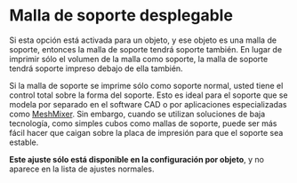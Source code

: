 Malla de soporte desplegable
====
Si esta opción está activada para un objeto, y ese objeto es una malla de soporte, entonces la malla de soporte tendrá soporte también. En lugar de imprimir sólo el volumen de la malla como soporte, la malla de soporte tendrá soporte impreso debajo de ella también.

Si la malla de soporte se imprime sólo como soporte normal, usted tiene el control total sobre la forma del soporte. Esto es ideal para el soporte que se modela por separado en el software CAD o por aplicaciones especializadas como [MeshMixer](http://www.meshmixer.com/). Sin embargo, cuando se utilizan soluciones de baja tecnología, como simples cubos como mallas de soporte, puede ser más fácil hacer que caigan sobre la placa de impresión para que el soporte sea estable.

**Este ajuste sólo está disponible en la configuración por objeto**, y no aparece en la lista de ajustes normales.